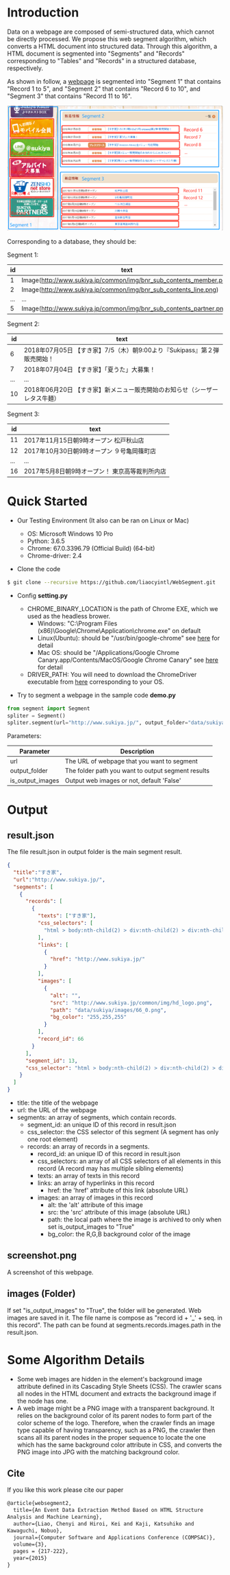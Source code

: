 Introduction
======

Data on a webpage are composed of semi-structured data, which cannot be directly processed.
We propose this web segment algorithm, which converts a HTML document into structured data.
Through this algorithm, a HTML document is segmented into "Segments" and "Records" corresponding to "Tables" and "Records" in a structured database, respectively.

As shown in follow, a [webpage](http://www.sukiya.jp/) is segmented into "Segment 1" that contains "Record 1 to 5",
and "Segment 2" that contains "Record 6 to 10", and "Segment 3" that contains "Record 11 to 16".

![An Example of Web Segment](imgs/aecfc3c8.png)

Corresponding to a database, they should be:

Segment 1:

|  id  |  text  |
| ---- | ---- |
|  1  |  Image(http://www.sukiya.jp/common/img/bnr_sub_contents_member.png) |
|  2  |  Image(http://www.sukiya.jp/common/img/bnr_sub_contents_line.png)  |
|  ...  |  ...  |
|  5  |  Image(http://www.sukiya.jp/common/img/bnr_sub_contents_partner.png)  |

Segment 2:

|  id  |  text  |
| ---- | ---- |
|  6  |  2018年07月05日	 【すき家】7/5（木）朝9:00より『Sukipass』第２弾 販売開始！ |
|  7  |  2018年07月04日	 【すき家】「夏うた」大募集！  |
|  ...  |  ...  |
|  10  |  2018年06月20日 【すき家】新メニュー販売開始のお知らせ（シーザーレタス牛麺）  |

Segment 3:

|  id  |  text  |
| ---- | ---- |
|  11  |  2017年11月15日朝9時オープン	松戸秋山店 |
|  12  |  2017年10月30日朝9時オープン	９号亀岡篠町店 |
|  ...  |  ... |
|  16  | 2017年5月8日朝9時オープン！	東京高等裁判所内店  |


Quick Started
======

- Our Testing Environment (It also can be ran on Linux or Mac)
    - OS: Microsoft Windows 10 Pro
    - Python: 3.6.5
    - Chrome: 67.0.3396.79 (Official Build) (64-bit)
    - Chrome-driver: 2.4

- Clone the code

```bash
$ git clone --recursive https://github.com/liaocyintl/WebSegment.git
```

- Config **setting.py**
    - CHROME_BINARY_LOCATION is the path of Chrome EXE, which we used as the headless brower.
        - Windows: "C:\Program Files (x86)\Google\Chrome\Application\chrome.exe" on default
        - Linux(Ubuntu): should be "/usr/bin/google-chrome" see [here](https://qiita.com/shinsaka/items/37436e256c813d277d6d) for detail
        - Mac OS: should be "/Applications/Google Chrome Canary.app/Contents/MacOS/Google Chrome Canary" see [here](https://duo.com/decipher/driving-headless-chrome-with-python) for detail
    - DRIVER_PATH: You will need to download the ChromeDriver executable from [here](http://chromedriver.storage.googleapis.com/index.html?path=2.4/) corresponding to your OS.

- Try to segment a webpage in the sample code **demo.py**

```python
from segment import Segment
spliter = Segment()
spliter.segment(url="http://www.sukiya.jp/", output_folder="data/sukiya", is_output_images=True)
```

Parameters:

|  Parameter  |  Description  |
| ---- | ---- |
|  url  |  The URL of webpage that you want to segment |
|  output_folder  |  The folder path you want to output segment results  |
|  is_output_images  |  Output web images or not, default 'False' |


Output
========

## result.json

The file result.json in output folder is the main segment result.
```json
{
  "title":"すき家",
  "url":"http://www.sukiya.jp/",
  "segments": [
    {
      "records": [
        {
          "texts": ["すき家"],
          "css_selectors": [
            "html > body:nth-child(2) > div:nth-child(2) > div:nth-child(2) > div > div > div"
          ],
          "links": [
            {
              "href": "http://www.sukiya.jp/"
            }
          ],
          "images": [
            {
              "alt": "",
              "src": "http://www.sukiya.jp/common/img/hd_logo.png",
              "path": "data/sukiya/images/66_0.png",
              "bg_color": "255,255,255"
            }
          ],
          "record_id": 66
        }
      ],
      "segment_id": 13,
      "css_selector": "html > body:nth-child(2) > div:nth-child(2) > div:nth-child(2) > div > div"
    }
  ]
}
```

- title: the title of the webpage
- url: the URL of the webpage
- segments: an array of segments, which contain records.
    - segment_id: an unique ID of this record in result.json
    - css_selector: the CSS selector of this segment (A segment has only one root element)
    - records: an array of records in a segments.
        - record_id: an unique ID of this record in result.json
        - css_selectors: an array of all CSS selectors of all elements in this record (A record may has multiple sibling elements)
        - texts: an array of texts in this record
        - links: an array of hyperlinks in this record
            - href: the 'href' attribute of this link (absolute URL)
        - images: an array of images in this record
            - alt: the 'alt' attribute of this image
            - src: the 'src' attribute of this image (absolute URL)
            - path: the local path where the image is archived to only when set is_output_images to "True"
            - bg_color: the R,G,B background color of the image

## screenshot.png

A screenshot of this webpage.

## images (Folder)
If set "is_output_images" to "True", the folder will be generated.
Web images are saved in it.
The file name is compose as "record id + '_' + seq. in this record".
The path can be found at segments.records.images.path in the result.json.

Some Algorithm Details
========
- Some web images are hidden in the element's background image attribute defined in its Cascading Style Sheets (CSS). 
The crawler scans all nodes in the HTML document and extracts the background image if the node has one. 
- A web image might be a PNG image with a transparent background. 
It relies on the background color of its parent nodes to form part of the color scheme of the logo. 
Therefore, when the crawler finds an image type capable of having transparency, such as a PNG, the crawler then scans all its parent nodes in the proper sequence to locate the one which has the same background color attribute in CSS, and converts the PNG image into JPG with the matching background color. 


## Cite
If you like this work please cite our paper
```text
@article{websegment2,
  title={An Event Data Extraction Method Based on HTML Structure Analysis and Machine Learning},
  author={Liao, Chenyi and Hiroi, Kei and Kaji, Katsuhiko and Kawaguchi, Nobuo},
  journal={Computer Software and Applications Conference (COMPSAC)},
  volume={3},
  pages = {217-222},
  year={2015}
}
```
